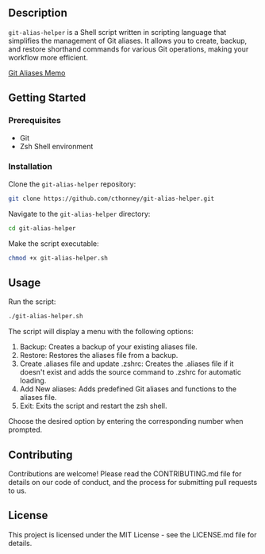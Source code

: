 

## Description

`git-alias-helper` is a Shell script written in scripting language that simplifies the management of Git aliases. It allows you to create, backup, and restore shorthand commands for various Git operations, making your workflow more efficient.

[Git Aliases Memo](GitAliasesMemo.md)


## Getting Started

### Prerequisites

- Git
- Zsh Shell environment

### Installation

Clone the `git-alias-helper` repository:

```sh
git clone https://github.com/cthonney/git-alias-helper.git
```

Navigate to the `git-alias-helper` directory:

```sh
cd git-alias-helper
```
Make the script executable:

```sh
chmod +x git-alias-helper.sh
```

## Usage

Run the script:

```sh
./git-alias-helper.sh
```

The script will display a menu with the following options:

1. Backup: Creates a backup of your existing aliases file.
2. Restore: Restores the aliases file from a backup.
3. Create .aliases file and update .zshrc: Creates the .aliases file if it doesn't exist and adds the source command to .zshrc for automatic loading.
4. Add New aliases: Adds predefined Git aliases and functions to the aliases file.
5. Exit: Exits the script and restart the zsh shell.

Choose the desired option by entering the corresponding number when prompted.

## Contributing

Contributions are welcome! Please read the CONTRIBUTING.md file for details on our code of conduct, and the process for submitting pull requests to us.

## License

This project is licensed under the MIT License - see the LICENSE.md file for details.
